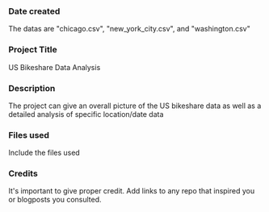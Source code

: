 ### Date created
The datas are "chicago.csv", "new_york_city.csv", and "washington.csv"

### Project Title
US Bikeshare Data Analysis

### Description
The project can give an overall picture of the US bikeshare data as well as a detailed analysis of specific location/date data

### Files used
Include the files used

### Credits
It's important to give proper credit. Add links to any repo that inspired you or blogposts you consulted.


